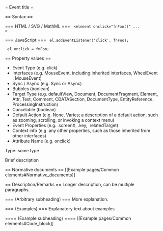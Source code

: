 = Event title =

== Syntax ==

=== HTML / SVG / MathML ===
<code> &lt;element onclick="fnFoo()" ... &gt;</code>

=== JavaScript ===
<code> el.addEventListener('click', fnFoo); </code>

<code> el.onclick = fnFoo; </code>

== Property values ==
* Event Type (e.g. click)
* Interfaces (e.g. MouseEvent, including inherited interfaces, WheelEvent : MouseEvent)
* Sync / Async (e.g. Sync or Async)
* Bubbles (boolean)
* Target Type (e.g. defaultView, Document, DocumentFragment, Element, Attr, Text, Comment, CDATASection, DocumentType, EntityReference, ProcessingInstruction)
* Cancelable (boolean)
* Default Action (e.g. None, Varies; a description of a default action, such as zooming, scrolling, or invoking a context menu)
* Event Properties (e.g. .screenX, .key, .relatedTarget)
* Context info (e.g. any other properties, such as those inherited from other interfaces)
* Attribute Name (e.g. onclick)


Type: some type

Brief description

== Normative documents ==
[[Example pages/Common elements#Normative_documents]]

== Description/Remarks ==
Longer description, can be multiple paragraphs.

=== (Arbitrary subheading) ===
More explanation.

=== (Examples) ===
Explanatory text about examples

==== (Example subheading) ====
[[Example pages/Common elements#Code_block]]